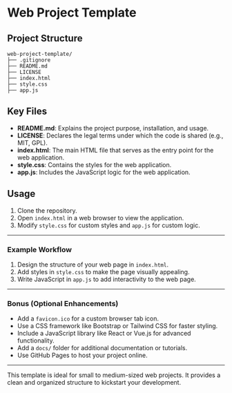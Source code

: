 # Web Project Template

## Project Structure

```
web-project-template/
├── .gitignore
├── README.md
├── LICENSE
├── index.html
├── style.css
├── app.js
```

## Key Files

- **README.md**: Explains the project purpose, installation, and usage.
- **LICENSE**: Declares the legal terms under which the code is shared (e.g., MIT, GPL).
- **index.html**: The main HTML file that serves as the entry point for the web application.
- **style.css**: Contains the styles for the web application.
- **app.js**: Includes the JavaScript logic for the web application.

## Usage

1. Clone the repository.
2. Open `index.html` in a web browser to view the application.
3. Modify `style.css` for custom styles and `app.js` for custom logic.

---

### Example Workflow

1. Design the structure of your web page in `index.html`.
2. Add styles in `style.css` to make the page visually appealing.
3. Write JavaScript in `app.js` to add interactivity to the web page.

---

### Bonus (Optional Enhancements)

- Add a `favicon.ico` for a custom browser tab icon.
- Use a CSS framework like Bootstrap or Tailwind CSS for faster styling.
- Include a JavaScript library like React or Vue.js for advanced functionality.
- Add a `docs/` folder for additional documentation or tutorials.
- Use GitHub Pages to host your project online.

---

This template is ideal for small to medium-sized web projects. It provides a clean and organized structure to kickstart your development.
